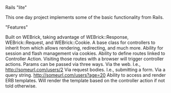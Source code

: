 Rails "lite"

This one day project implements some of the basic functionality from Rails.

"Features"

Built on WEBrick, taking advantage of WEBrick::Response, WEBrick::Request, and WEBrick::Cookie.
A base class for controllers to inherit from which allows rendering, redirecting, and much more.
Ability for session and flash management via cookies.
Ability to define routes linked to Controller Action. Visiting those routes with a browser will trigger controller actions.
Params can be passed via three ways.
Via the web. I.e., http://someurl.com/users/2
Via request bodies. I.e., submitting a form.
Via a query string. http://someurl.com/users?age=20
Ability to access and render ERB templates. Will render the template based on the controller action if not told otherwise.

